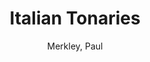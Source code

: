 ---
title: Italian Tonaries
author: Merkley, Paul
volume: XLVIII
price: 60
isbn10: 0-931902-57-6
isbn13: 978-0-931902-57-4
publisher: IMM
place: Ottawa
year: 1988
pages: 246
---